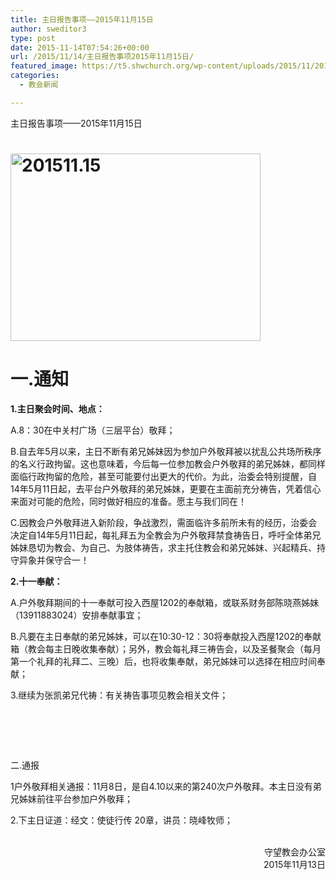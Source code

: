 ```yaml
---
title: 主日报告事项——2015年11月15日
author: sweditor3
type: post
date: 2015-11-14T07:54:26+00:00
url: /2015/11/14/主日报告事项2015年11月15日/
featured_image: https://t5.shwchurch.org/wp-content/uploads/2015/11/201511.15-400x288.jpg
categories:
  - 教会新闻

---
```

主日报告事项&mdash;&mdash;2015年11月15日 

<!--more-->

# [<img alt="201511.15" class="aligncenter size-full wp-image-13111" height="300" src="http://t5.shwchurch.org/wp-content/uploads/2015/11/201511.15.jpg" width="400" />][1]
  


# 一.通知
  


**1.主日聚会时间、地点：**
	  
A.8：30在中关村广场（三层平台）敬拜；
	  
B.自去年5月以来，主日不断有弟兄姊妹因为参加户外敬拜被以扰乱公共场所秩序的名义行政拘留。这也意味着，今后每一位参加教会户外敬拜的弟兄姊妹，都同样面临行政拘留的危险，甚至可能要付出更大的代价。为此，治委会特别提醒，自14年5月11日起，去平台户外敬拜的弟兄姊妹，更要在主面前充分祷告，凭着信心来面对可能的危险，同时做好相应的准备。愿主与我们同在！
	  
C.因教会户外敬拜进入新阶段，争战激烈，需面临许多前所未有的经历，治委会决定自14年5月11日起，每礼拜五为全教会为户外敬拜禁食祷告日，呼吁全体弟兄姊妹恳切为教会、为自己、为肢体祷告，求主托住教会和弟兄姊妹、兴起精兵、持守异象并保守合一！ 

**2.十一奉献：**
	  
A.户外敬拜期间的十一奉献可投入西屋1202的奉献箱，或联系财务部陈晓燕姊妹（13911883024）安排奉献事宜；
	  
B.凡要在主日奉献的弟兄姊妹，可以在10:30-12：30将奉献投入西屋1202的奉献箱（教会每主日晚收集奉献）；另外，教会每礼拜三祷告会，以及圣餐聚会（每月第一个礼拜的礼拜二、三晚）后，也将收集奉献，弟兄姊妹可以选择在相应时间奉献；
	  
3.继续为张凯弟兄代祷：有关祷告事项见教会相关文件； 

# &nbsp;
	  
二.通报
  


1户外敬拜相关通报：11月8日，是自4.10以来的第240次户外敬拜。本主日没有弟兄姊妹前往平台参加户外敬拜；
	  
2.下主日证道：经文：使徒行传 20章，讲员：晓峰牧师； 

<p style="text-align: right;">
  &nbsp;<br /> 守望教会办公室<br /> 2015年11月13日
</p>

&nbsp;

 [1]: http://t5.shwchurch.org/wp-content/uploads/2015/11/201511.15.jpg